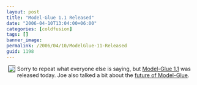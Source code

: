 ```yaml
---
layout: post
title: "Model-Glue 1.1 Released"
date: "2006-04-10T13:04:00+06:00"
categories: [coldfusion]
tags: []
banner_image: 
permalink: /2006/04/10/ModelGlue-11-Released
guid: 1198
---
```


<img src="http://ray.camdenfamily.com/images/mg.jpg" align="left" border="1" hspace="5">
Sorry to repeat what everyone else is saying, but <a href="http://clearsoftware.net/index.cfm?mode=entry&entry=8418221B-E081-2BAC-6993D521C32F4D19">Model-Glue 1.1</a> was released today. Joe also talked a bit about the <a href="http://clearsoftware.net/index.cfm?mode=entry&entry=8426DAE8-E081-2BAC-69D4727AC6BA1D24">future of Model-Glue</a>.